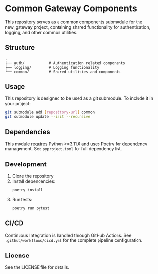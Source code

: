# Common Gateway Components

This repository serves as a common components submodule for the new_gateway project, containing shared functionality for authentication, logging, and other common utilities.

## Structure

```
.
├── auth/           # Authentication related components
├── logging/        # Logging functionality
└── common/         # Shared utilities and components
```

## Usage

This repository is designed to be used as a git submodule. To include it in your project:

```bash
git submodule add [repository-url] common
git submodule update --init --recursive
```

## Dependencies

This module requires Python >=3.11.6 and uses Poetry for dependency management. See `pyproject.toml` for full dependency list.

## Development

1. Clone the repository
2. Install dependencies:
   ```bash
   poetry install
   ```
3. Run tests:
   ```bash
   poetry run pytest
   ```

## CI/CD

Continuous Integration is handled through GitHub Actions. See `.github/workflows/cicd.yml` for the complete pipeline configuration.

## License

See the LICENSE file for details.
